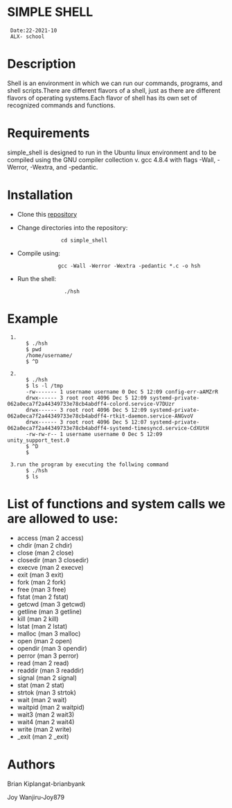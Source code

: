 # SIMPLE SHELL

     Date:22-2021-10
     ALX- school

# Description

Shell is an environment in which we can run our commands, programs, and shell scripts.There are different flavors of a shell, just as there are different flavors of operating systems.Each flavor of shell has its own set of recognized commands and functions.


# Requirements

simple_shell is designed to run in the Ubuntu linux environment and to be compiled using the GNU compiler collection v. gcc 4.8.4 with flags -Wall, -Werror, -Wextra, and -pedantic.

# Installation

* Clone this [repository](https://github.com/Joy879/simple_shell.git)
* Change directories into the repository:   
                    
                    cd simple_shell
* Compile using:  
                   
                   gcc -Wall -Werror -Wextra -pedantic *.c -o hsh
* Run the shell:  
                     
                     ./hsh
   
# Example
     1.
          $ ./hsh
          $ pwd
          /home/username/
          $ ^D

     2.
          $ ./hsh
          $ ls -l /tmp
          -rw------- 1 username username 0 Dec 5 12:09 config-err-aAMZrR
          drwx------ 3 root root 4096 Dec 5 12:09 systemd-private-062a0eca7f2a44349733e78cb4abdff4-colord.service-V7DUzr
          drwx------ 3 root root 4096 Dec 5 12:09 systemd-private-062a0eca7f2a44349733e78cb4abdff4-rtkit-daemon.service-ANGvoV
          drwx------ 3 root root 4096 Dec 5 12:07 systemd-private-062a0eca7f2a44349733e78cb4abdff4-systemd-timesyncd.service-CdXUtH
          -rw-rw-r-- 1 username username 0 Dec 5 12:09 unity_support_test.0
          $ ^D
          $

     3.run the program by executing the follwing command
          $ ./hsh
          $ ls

# List of functions and system calls we are allowed to use:

* access (man 2 access)
* chdir (man 2 chdir)
* close (man 2 close)
* closedir (man 3 closedir)
* execve (man 2 execve)
* exit (man 3 exit)
* fork (man 2 fork)
* free (man 3 free)
* fstat (man 2 fstat)
* getcwd (man 3 getcwd)
* getline (man 3 getline)
* kill (man 2 kill)
* lstat (man 2 lstat)
* malloc (man 3 malloc)
* open (man 2 open)
* opendir (man 3 opendir)
* perror (man 3 perror)
* read (man 2 read)
* readdir (man 3 readdir)
* signal (man 2 signal)
* stat (man 2 stat)
* strtok (man 3 strtok)
* wait (man 2 wait)
* waitpid (man 2 waitpid)
* wait3 (man 2 wait3)
* wait4 (man 2 wait4)
* write (man 2 write)
* _exit (man 2 _exit)

# Authors

Brian Kiplangat-brianbyank

Joy Wanjiru-Joy879
